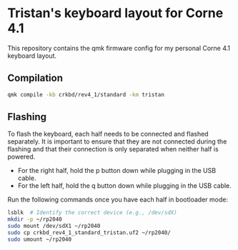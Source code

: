 # Tristan's keyboard layout for Corne 4.1

This repository contains the qmk firmware config for my personal Corne
4.1 keyboard layout.

## Compilation

```bash
qmk compile -kb crkbd/rev4_1/standard -km tristan
```

## Flashing

To flash the keyboard, each half needs to be connected and flashed separately.
It is important to ensure that they are not connected during the flashing and 
that their connection is only separated when neither half is powered.

- For the right half, hold the p button down while plugging in the USB cable.
- For the left half, hold the q button down while plugging in the USB cable.

Run the following commands once you have each half in bootloader mode:

```bash
lsblk  # Identify the correct device (e.g., /dev/sdX)
mkdir -p ~/rp2040
sudo mount /dev/sdX1 ~/rp2040
sudo cp crkbd_rev4_1_standard_tristan.uf2 ~/rp2040/
sudo umount ~/rp2040
```
